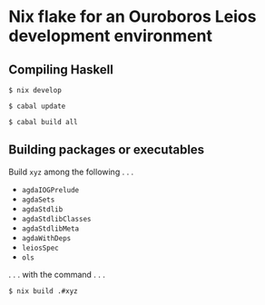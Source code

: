 # Nix flake for an Ouroboros Leios development environment


## Compiling Haskell

```console
$ nix develop

$ cabal update

$ cabal build all
```


## Building packages or executables

Build `xyz` among the following . . .

- `agdaIOGPrelude`
- `agdaSets`
- `agdaStdlib`
- `agdaStdlibClasses`
- `agdaStdlibMeta`
- `agdaWithDeps`
- `leiosSpec`
- `ols`

. . . with the command . . .

```console
$ nix build .#xyz
```
